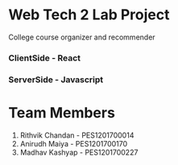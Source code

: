# Web Tech 2 Lab Project
College course organizer and recommender

### ClientSide - React
### ServerSide - Javascript

# Team Members
1. Rithvik Chandan - PES1201700014
2. Anirudh Maiya - PES1201700170
3. Madhav Kashyap - PES1201700227
